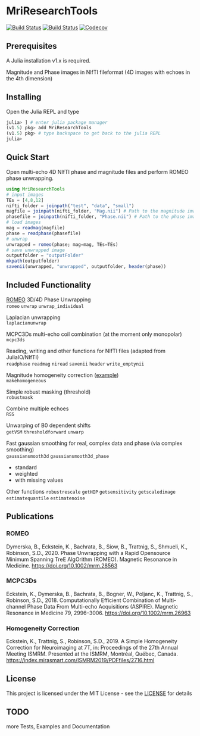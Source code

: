 # MriResearchTools

[![Build Status](https://github.com/korbinian90/MriResearchTools.jl/workflows/CI/badge.svg)](https://github.com/korbinian90/MriResearchTools.jl/actions)
[![Build Status](https://ci.appveyor.com/api/projects/status/github/korbinian90/MriResearchTools.jl?svg=true)](https://ci.appveyor.com/project/korbinian90/MriResearchTools-jl)
[![Codecov](https://codecov.io/gh/korbinian90/MriResearchTools.jl/branch/master/graph/badge.svg)](https://codecov.io/gh/korbinian90/MriResearchTools.jl)

## Prerequisites
A Julia installation v1.x is required.

Magnitude and Phase images in NIfTI fileformat (4D images with echoes in the 4th dimension)

## Installing
Open the Julia REPL and type

```julia
julia> ] # enter julia package manager
(v1.5) pkg> add MriResearchTools
(v1.5) pkg> # type backspace to get back to the julia REPL
julia>
```

## Quick Start
Open multi-echo 4D NIfTI phase and magnitude files and perform ROMEO phase unwrapping.

```julia
using MriResearchTools
# input images
TEs = [4,8,12]
nifti_folder = joinpath("test", "data", "small")
magfile = joinpath(nifti_folder, "Mag.nii") # Path to the magnitude image in nifti format, must be .nii or .hdr
phasefile = joinpath(nifti_folder, "Phase.nii") # Path to the phase image
# load images
mag = readmag(magfile)
phase = readphase(phasefile)
# unwrap
unwrapped = romeo(phase; mag=mag, TEs=TEs)
# save unwrapped image
outputfolder = "outputFolder"
mkpath(outputfolder)
savenii(unwrapped, "unwrapped", outputfolder, header(phase))
```

## Included Functionality

[ROMEO](https://github.com/korbinian90/ROMEO.jl) 3D/4D Phase Unwrapping  
`romeo` `unwrap` `unwrap_individual`

Laplacian unwrapping  
`laplacianunwrap`

MCPC3Ds multi-echo coil combination (at the moment only monopolar)  
`mcpc3ds`

Reading, writing and other functions for NIfTI files (adapted from JuliaIO/NIfTI)  
`readphase` `readmag` `niread` `savenii` `header` `write_emptynii`

Magnitude homogeneity correction ([example](https://github.com/korbinian90/Magnitude-Intensity-Correction/blob/master/Intensity%20Correction.ipynb))  
`makehomogeneous`

Simple robust masking (threshold)  
`robustmask`

Combine multiple echoes  
`RSS`

Unwarping of B0 dependent shifts  
`getVSM` `thresholdforward` `unwarp`

Fast gaussian smoothing for real, complex data and phase (via complex smoothing)  
`gaussiansmooth3d` `gaussiansmooth3d_phase`
  - standard
  - weighted
  - with missing values

Other functions
`robustrescale` `getHIP` `getsensitivity` `getscaledimage` `estimatequantile` `estimatenoise`

## Publications
### ROMEO
Dymerska, B., Eckstein, K., Bachrata, B., Siow, B., Trattnig, S., Shmueli, K., Robinson, S.D., 2020. Phase Unwrapping with a Rapid Opensource Minimum Spanning TreE AlgOrithm (ROMEO). Magnetic Resonance in Medicine. https://doi.org/10.1002/mrm.28563

### MCPC3Ds 
Eckstein, K., Dymerska, B., Bachrata, B., Bogner, W., Poljanc, K., Trattnig, S., Robinson, S.D., 2018. Computationally Efficient Combination of Multi-channel Phase Data From Multi-echo Acquisitions (ASPIRE). Magnetic Resonance in Medicine 79, 2996–3006. https://doi.org/10.1002/mrm.26963

### Homogeneity Correction
Eckstein, K., Trattnig, S., Robinson, S.D., 2019. A Simple Homogeneity Correction for Neuroimaging at 7T, in: Proceedings of the 27th Annual Meeting ISMRM. Presented at the ISMRM, Montréal, Québec, Canada. https://index.mirasmart.com/ISMRM2019/PDFfiles/2716.html


## License
This project is licensed under the MIT License - see the [LICENSE](https://github.com/korbinian90/MriResearchTools.jl/blob/master/LICENSE) for details


## TODO
more Tests, Examples and Documentation
